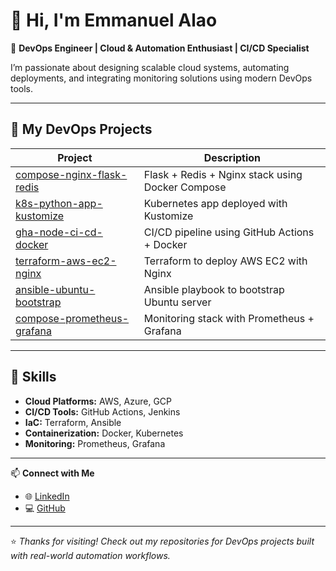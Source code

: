 # 👋 Hi, I'm Emmanuel Alao

🚀 **DevOps Engineer | Cloud & Automation Enthusiast | CI/CD Specialist**

I’m passionate about designing scalable cloud systems, automating deployments, and integrating monitoring solutions using modern DevOps tools.

---

## 🧰 My DevOps Projects

| Project | Description |
|----------|--------------|
| [compose-nginx-flask-redis](https://github.com/EmmanuelAlao/compose-nginx-flask-redis) | Flask + Redis + Nginx stack using Docker Compose |
| [k8s-python-app-kustomize](https://github.com/EmmanuelAlao/k8s-python-app-kustomize) | Kubernetes app deployed with Kustomize |
| [gha-node-ci-cd-docker](https://github.com/EmmanuelAlao/gha-node-ci-cd-docker) | CI/CD pipeline using GitHub Actions + Docker |
| [terraform-aws-ec2-nginx](https://github.com/EmmanuelAlao/terraform-aws-ec2-nginx) | Terraform to deploy AWS EC2 with Nginx |
| [ansible-ubuntu-bootstrap](https://github.com/EmmanuelAlao/ansible-ubuntu-bootstrap) | Ansible playbook to bootstrap Ubuntu server |
| [compose-prometheus-grafana](https://github.com/EmmanuelAlao/compose-prometheus-grafana) | Monitoring stack with Prometheus + Grafana |

---

## 🧠 Skills
- **Cloud Platforms:** AWS, Azure, GCP  
- **CI/CD Tools:** GitHub Actions, Jenkins  
- **IaC:** Terraform, Ansible  
- **Containerization:** Docker, Kubernetes  
- **Monitoring:** Prometheus, Grafana  

---

📫 **Connect with Me**
- 🌐 [LinkedIn](https://www.linkedin.com/in/emmanuelalao7/)
- 💻 [GitHub](https://github.com/EmmanuelAlao)

---

⭐ *Thanks for visiting! Check out my repositories for DevOps projects built with real-world automation workflows.*

